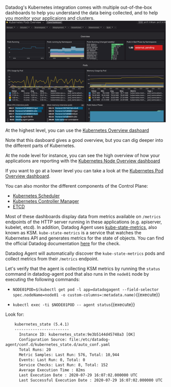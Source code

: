 Datadog's Kubernetes integration comes with multiple out-of-the-box dashboards to help you understand the data being collected, and to help you monitor your applicaions and clusters.
![Screenshot of Kubernetes Dashboard](./assets/k8sdashboard.png)


At the highest level, you can use the [Kubernetes Overview dashoard](https://app.datadoghq.com/screen/integration/86/kubernetes---overview)

Note that this dasboard gives a good overview, but you can dig deeper into the different parts of Kubernetes.

At the node level for instance, you can see the high overview of how your applications are reporting with the [Kubernetes Node Overview dashboard](https://app.datadoghq.com/screen/integration/30340/kubernetes-nodes-overview)

If you want to go at a lower level you can take a look at the [Kubernetes Pod Overview dashboard](https://app.datadoghq.com/screen/integration/30322).

You can also monitor the different components of the Control Plane:

* [Kubernetes Scheduler](https://app.datadoghq.com/screen/integration/30270/kubernetes-scheduler)
* [Kubernetes Controller Manager](https://app.datadoghq.com/screen/integration/30271/kubernetes-controller-manager)
* [ETCD](https://app.datadoghq.com/screen/integration/30289/etcd-overview)

Most of these dashboards display data from metrics available on `/metrics` endpoints of the HTTP server running in these applications (e.g. apiserver, kubelet, etcd). In addition, Datadog Agent uses [kube-state-metrics](https://github.com/kubernetes/kube-state-metrics), also known as KSM. `kube-state-metrics` is a service that watches the Kubernetes API and generates metrics for the state of objects. You can find the official Datadog documentation [here](https://docs.datadoghq.com/integrations/kubernetes/#setup-kubernetes-state) for the check.

Datadog Agent will automatically discover the `kube-state-metrics` pods and collect metrics from their `/metrics` endpoint.

Let's verify that the agent is collecting KSM metrics by running the `status` command in datadog-agent pod that also runs in the `node01` node by executing the following commands:

* `NODE01POD=$(kubectl get pod -l app=datadogagent --field-selector spec.nodeName=node01 -o custom-columns=:metadata.name)`{{execute}}

* `kubectl exec -ti $NODE01POD -- agent status`{{execute}}

Look for:

```
    kubernetes_state (5.4.1)
    ------------------------
      Instance ID: kubernetes_state:9e3b5144d45748a3 [OK]
      Configuration Source: file:/etc/datadog-agent/conf.d/kubernetes_state.d/auto_conf.yaml
      Total Runs: 20
      Metric Samples: Last Run: 576, Total: 10,944
      Events: Last Run: 0, Total: 0
      Service Checks: Last Run: 8, Total: 152
      Average Execution Time : 82ms
      Last Execution Date : 2020-07-29 16:07:02.000000 UTC
      Last Successful Execution Date : 2020-07-29 16:07:02.000000 UTC
```